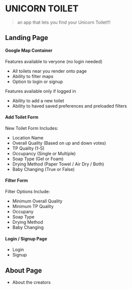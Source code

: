 UNICORN TOILET
===

> an app that lets you find your Unicorn Toilet!!!

## Landing Page
#### Google Map Container
Features available to veryone (no login needed)
  * All toilets near you render onto page
  * Ability to filter maps 
  * Option to login or signup
  
Features available only if logged in
  * Ability to add a new toilet
  * Ability to haved saved preferences and preloaded filters 

#### Add Toilet Form
New Toilet Form Includes:
  * Location Name
  * Overall Quality (Based on up and down votes)
  * TP Quality (1-5)
  * Occupancy (Single or Multiple)
  * Soap Type (Gel or Foam)
  * Drying Method (Paper Towel / Air Dry / Both)
  * Baby Changing (True or False)

#### Filter Form
Filter Options Include:
  * Minimum Overall Quality
  * Minimum TP Quality
  * Occupany
  * Soap Type
  * Drying Method
  * Baby Changing 

#### Login / Signup Page
  * Login 
  * Signup

## About Page
  * About the creators 